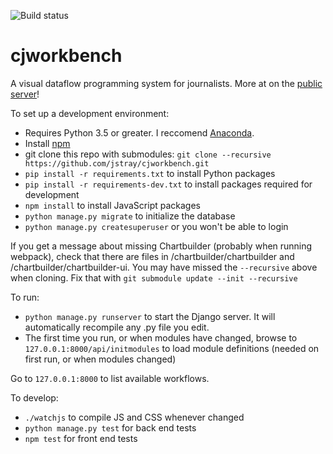 ![Build status](https://travis-ci.org/anothercookiecrumbles/cjworkbench.svg?branch=master)
   
   
# cjworkbench
A visual dataflow programming system for journalists. More at on the [public server](blog.cjworkbench.org)!


To set up a development environment:

- Requires Python 3.5 or greater. I reccomend [Anaconda](https://www.continuum.io/downloads).
- Install [npm](https://www.npmjs.com/)
- git clone this repo with submodules: `git clone --recursive https://github.com/jstray/cjworkbench.git`
- `pip install -r requirements.txt` to install Python packages
- `pip install -r requirements-dev.txt` to install packages required for development
- `npm install` to install JavaScript packages
- `python manage.py migrate` to initialize the database
- `python manage.py createsuperuser` or you won't be able to login

If you get a message about missing Chartbuilder (probably when running webpack), check that there are files in /chartbuilder/chartbuilder and /chartbuilder/chartbuilder-ui. You may have missed the `--recursive` above when cloning. Fix that with `git submodule update --init --recursive`

To run:
- `python manage.py runserver` to start the Django server. It will automatically recompile any .py file you edit.
- The first time you run, or when modules have changed, browse to `127.0.0.1:8000/api/initmodules` to load module definitions (needed on first run, or when modules changed)

Go to `127.0.0.1:8000` to list available workflows.

To develop:
- `./watchjs` to compile JS and CSS whenever changed
- `python manage.py test` for back end tests
- `npm test` for front end tests

